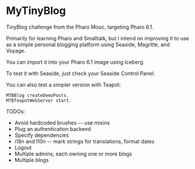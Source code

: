 # MyTinyBlog

TinyBlog challenge from the Pharo Mooc, targeting Pharo 6.1.

Primarily for learning Pharo and Smalltalk, but I intend on improving it to use as a simple personal blogging platform using Seaside, Magritte, and Voyage.

You can import it into your Pharo 6.1 image using Iceberg.

To test it with Seaside, just check your Seaside Control Panel.

You can also test a simpler version with Teapot:
```
MTBBlog createDemoPosts.
MTBTeapotWebServer start.
```


TODOs:
  * Avoid hardcoded brushes -- use mixins
  * Plug an authentication backend
  * Specify dependencies
  * i18n and l10n -- mark strings for translations, format dates
  * Logout
  * Multiple admins, each owning one or more blogs
  * Multiple blogs
